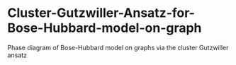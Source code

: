 # Cluster-Gutzwiller-Ansatz-for-Bose-Hubbard-model-on-graph
Phase diagram of Bose-Hubbard model on graphs via the cluster Gutzwiller ansatz
